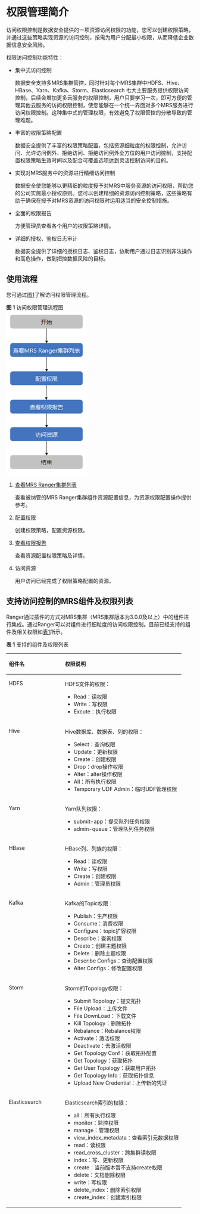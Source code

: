 # 权限管理简介<a name="dgc_01_1004"></a>

访问权限控制是数据安全提供的一项资源访问权限的功能，您可以创建权限策略，并通过这些策略实现资源的访问控制，按需为用户分配最小权限，从而降低企业数据信息安全风险。

权限访问控制功能特性：

-   集中式访问控制

    数据安全支持多MRS集群管控，同时针对每个MRS集群中HDFS、Hive、HBase、Yarn、Kafka、Storm、Elasticsearch 七大主要服务提供权限访问控制，后续会增加更多云服务的权限控制，用户只要学习一次，即可方便的管理其他云服务的访问权限控制，使您能够在一个统一界面对多个MRS服务进行访问权限控制。这种集中式的管理权限，有效避免了权限管控的分散导致的管理难题。

-   丰富的权限策略配置

    数据安全提供了丰富的权限策略配置，包括资源细粒度的权限控制，允许访问、允许访问例外、拒绝访问、拒绝访问例外全方位的用户访问控制，支持配置权限策略生效时间以及配合可覆盖选项达到灵活控制访问的目的。


-   实现对MRS服务中的资源进行精细访问控制

    数据安全使您能够以更精细的粒度授予对MRS中服务资源的访问权限，帮助您的公司实施最小授权原则。您可以创建精细的资源访问控制策略，这些策略有助于确保在授予对MRS资源的访问权限时运用适当的安全控制措施。

-   全面的权限报告

    方便管理员查看各个用户的权限策略详情。

-   详细的授权、鉴权日志审计

    数据安全提供了详细的授权日志、鉴权日志，协助用户通过日志识别非法操作和高危操作，做到把控数据风险的目标。


## 使用流程<a name="section1996135152914"></a>

您可通过[图1](#fig204102392282)了解访问权限管理流程。

**图 1**  访问权限管理流程图<a name="fig204102392282"></a>  
![](figures/访问权限管理流程图.png "访问权限管理流程图")

1.  [查看MRS Ranger集群列表](查看MRS-Ranger集群列表.md)

    查看被纳管的MRS Ranger集群组件资源配置信息，为资源权限配置操作提供参考。

2.  [配置权限](配置资源权限.md)

    创建权限策略，配置资源权限。

3.  [查看权限报告](查看权限报告.md)

    查看资源配置权限策略及详情。

4.  访问资源

    用户访问已经完成了权限策略配置的资源。


## 支持访问控制的MRS组件及权限列表<a name="section1523102717179"></a>

Ranger通过插件的方式对MRS集群（MRS集群版本为3.0.0及以上）中的组件进行集成。通过Ranger可以对组件进行细粒度的访问权限控制。目前已经支持的组件及相关权限如[表1](#table23037523175)所示。

**表 1**  支持的组件及权限列表

<a name="table23037523175"></a>
<table><thead align="left"><tr id="row133031452171718"><th class="cellrowborder" valign="top" width="32.05%" id="mcps1.2.3.1.1"><p id="p173031352151720"><a name="p173031352151720"></a><a name="p173031352151720"></a>组件名</p>
</th>
<th class="cellrowborder" valign="top" width="67.95%" id="mcps1.2.3.1.2"><p id="p13575125214510"><a name="p13575125214510"></a><a name="p13575125214510"></a>权限说明</p>
</th>
</tr>
</thead>
<tbody><tr id="row1303185215171"><td class="cellrowborder" valign="top" width="32.05%" headers="mcps1.2.3.1.1 "><p id="p1630319522178"><a name="p1630319522178"></a><a name="p1630319522178"></a>HDFS</p>
</td>
<td class="cellrowborder" valign="top" width="67.95%" headers="mcps1.2.3.1.2 "><p id="p12260191120102"><a name="p12260191120102"></a><a name="p12260191120102"></a>HDFS文件的权限：</p>
<a name="ul8510174016157"></a><a name="ul8510174016157"></a><ul id="ul8510174016157"><li>Read：读权限</li><li>Write：写权限</li><li>Excute：执行权限</li></ul>
</td>
</tr>
<tr id="row133035524175"><td class="cellrowborder" valign="top" width="32.05%" headers="mcps1.2.3.1.1 "><p id="p53039524177"><a name="p53039524177"></a><a name="p53039524177"></a>Hive</p>
</td>
<td class="cellrowborder" valign="top" width="67.95%" headers="mcps1.2.3.1.2 "><p id="p126561526124517"><a name="p126561526124517"></a><a name="p126561526124517"></a>Hive数据库、数据表、列的权限：</p>
<a name="ul119971631114512"></a><a name="ul119971631114512"></a><ul id="ul119971631114512"><li>Select：查询权限</li><li>Update：更新权限</li><li>Create：创建权限</li><li>Drop：drop操作权限</li><li>Alter：alter操作权限</li><li>All：所有执行权限</li><li>Temporary UDF Admin：临时UDF管理权限</li></ul>
</td>
</tr>
<tr id="row123042526177"><td class="cellrowborder" valign="top" width="32.05%" headers="mcps1.2.3.1.1 "><p id="p2304195217172"><a name="p2304195217172"></a><a name="p2304195217172"></a>Yarn</p>
</td>
<td class="cellrowborder" valign="top" width="67.95%" headers="mcps1.2.3.1.2 "><p id="p1956817547471"><a name="p1956817547471"></a><a name="p1956817547471"></a>Yarn队列权限：</p>
<a name="ul17371225473"></a><a name="ul17371225473"></a><ul id="ul17371225473"><li>submit-app：提交队列任务权限</li><li>admin-queue：管理队列任务权限</li></ul>
</td>
</tr>
<tr id="row1304852111720"><td class="cellrowborder" valign="top" width="32.05%" headers="mcps1.2.3.1.1 "><p id="p330412529178"><a name="p330412529178"></a><a name="p330412529178"></a>HBase</p>
</td>
<td class="cellrowborder" valign="top" width="67.95%" headers="mcps1.2.3.1.2 "><p id="p5614175818476"><a name="p5614175818476"></a><a name="p5614175818476"></a>HBase列、列族的权限：</p>
<a name="ul67401311194711"></a><a name="ul67401311194711"></a><ul id="ul67401311194711"><li>Read：读权限</li><li>Write：写权限</li><li>Create：创建权限</li><li>Admin：管理员权限</li></ul>
</td>
</tr>
<tr id="row2304165216177"><td class="cellrowborder" valign="top" width="32.05%" headers="mcps1.2.3.1.1 "><p id="p1330465215176"><a name="p1330465215176"></a><a name="p1330465215176"></a>Kafka</p>
</td>
<td class="cellrowborder" valign="top" width="67.95%" headers="mcps1.2.3.1.2 "><p id="p1760991184810"><a name="p1760991184810"></a><a name="p1760991184810"></a>Kafka的Topic权限：</p>
<a name="ul847352554716"></a><a name="ul847352554716"></a><ul id="ul847352554716"><li>Publish：生产权限</li><li>Consume：消费权限</li><li>Configure：topic扩容权限</li><li>Describe：查询权限</li><li>Create：创建主题权限</li><li>Delete：删除主题权限</li><li>Describe Configs：查询配置权限</li><li>Alter Configs：修改配置权限</li></ul>
</td>
</tr>
<tr id="row1830415527177"><td class="cellrowborder" valign="top" width="32.05%" headers="mcps1.2.3.1.1 "><p id="p430455231717"><a name="p430455231717"></a><a name="p430455231717"></a>Storm</p>
</td>
<td class="cellrowborder" valign="top" width="67.95%" headers="mcps1.2.3.1.2 "><p id="p114118614812"><a name="p114118614812"></a><a name="p114118614812"></a>Storm的Topology权限：</p>
<a name="ul1551258124915"></a><a name="ul1551258124915"></a><ul id="ul1551258124915"><li>Submit Topology：提交拓扑</li><li>File Upload：上传文件</li><li>File DownLoad：下载文件</li><li>Kill Topology：删除拓扑</li><li>Rebalance：Rebalance权限</li><li>Activate：激活权限</li><li>Deactivate：去激活权限</li><li>Get Topology Conf：获取拓扑配置</li><li>Get Topology：获取拓扑</li><li>Get User Topology：获取用户拓扑</li><li>Get Topology Info：获取拓扑信息</li><li>Upload New Credential：上传新的凭证</li></ul>
</td>
</tr>
<tr id="row33541047145314"><td class="cellrowborder" valign="top" width="32.05%" headers="mcps1.2.3.1.1 "><p id="p10355547175320"><a name="p10355547175320"></a><a name="p10355547175320"></a>Elasticsearch</p>
</td>
<td class="cellrowborder" valign="top" width="67.95%" headers="mcps1.2.3.1.2 "><p id="p14671201215119"><a name="p14671201215119"></a><a name="p14671201215119"></a>Elasticsearch索引的权限：</p>
<a name="ul4401164415315"></a><a name="ul4401164415315"></a><ul id="ul4401164415315"><li>all：所有执行权限</li><li>monitor：监控权限</li><li>manage：管理权限</li><li>view_index_metadata：查看索引元数据权限</li><li>read：读权限</li><li>read_cross_cluster：跨集群读权限</li><li>index：写、更新权限</li><li>create：当前版本暂不支持create权限</li><li>delete：文档删除权限</li><li>write：写权限</li><li>delete_index：删除索引权限</li><li>create_index：创建索引权限</li></ul>
</td>
</tr>
</tbody>
</table>

